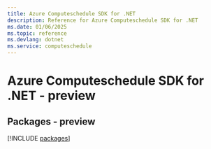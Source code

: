 ```yaml
---
title: Azure Computeschedule SDK for .NET
description: Reference for Azure Computeschedule SDK for .NET
ms.date: 01/06/2025
ms.topic: reference
ms.devlang: dotnet
ms.service: computeschedule
---
```

# Azure Computeschedule SDK for .NET - preview
## Packages - preview
[!INCLUDE [packages](computeschedule-index.md)]